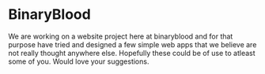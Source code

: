 # BinaryBlood
We are working on a website project here at binaryblood and for that purpose have tried and designed a few simple web apps that we believe are not really thought anywhere else. Hopefully these could be of use to atleast some of you.
Would love your suggestions. 
